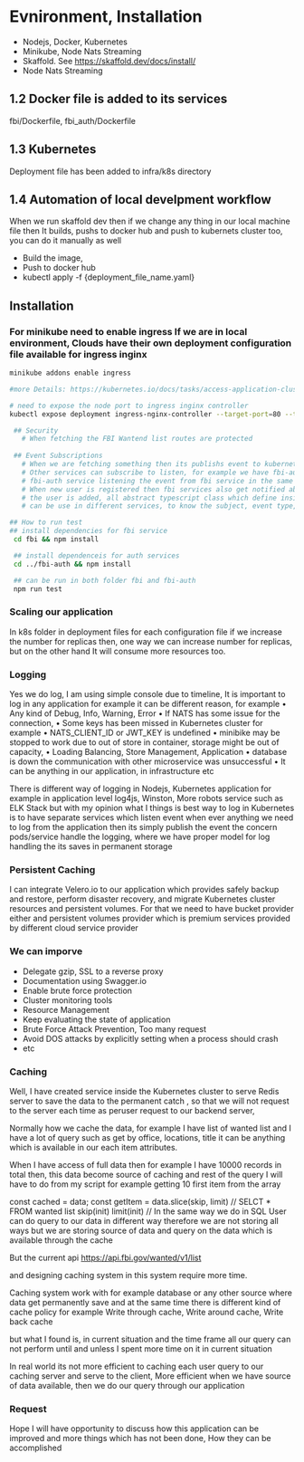 
# Evnironment, Installation
  - Nodejs, Docker, Kubernetes
  - Minikube, Node Nats Streaming
  - Skaffold. See https://skaffold.dev/docs/install/
  - Node Nats Streaming
 
## 1.2 Docker file is added to its services
fbi/Dockerfile, fbi_auth/Dockerfile

## 1.3 Kubernetes 
Deployment file has been added to infra/k8s directory

## 1.4 Automation of local develpment workflow 
 When we run skaffold dev then if we change any thing in our local machine file then It builds, pushs to docker hub and push to kubernets cluster too, you can do it manually as well
 - Build the image, 
 - Push to docker hub 
 - kubectl apply -f {deployment_file_name.yaml}

## Installation
 ### For minikube need to enable ingress If we are in local environment, Clouds have their own deployment configuration file available for ingress inginx
 ``` bash 
 minikube addons enable ingress

 #more Details: https://kubernetes.io/docs/tasks/access-application-cluster/ingress-minikube/

 # need to expose the node port to ingress inginx controller 
 kubectl expose deployment ingress-nginx-controller --target-port=80 --type=NodePort -n kube-system

  ## Security  
    # When fetching the FBI Wantend list routes are protected
  
  ## Event Subscriptions
    # When we are fetching something then its publishs event to kubernets cluster 
    # Other services can subscribe to listen, for example we have fbi-auth service
    # fbi-auth service listening the event from fbi service in the same way 
    # When new user is registered then fbi services also get notified about that   
    # the user is added, all abstract typescript class which define inside common folder 
    # can be use in different services, to know the subject, event type, event data type etc

## How to run test
## install dependencies for fbi service
  cd fbi && npm install 

  ## install dependenceis for auth services
  cd ../fbi-auth && npm install 

  ## can be run in both folder fbi and fbi-auth 
  npm run test 
  ```
### Scaling our application 
In k8s folder in deployment files for each configuration file if we increase the number for replicas then, one way we can increase number for replicas, but on the other hand It will consume more resources too.

### Logging 
Yes we do log, I am using simple console due to timeline, It is important to log in any application for example it can be different reason, for example 
    • Any kind of Debug, Info, Warning, Error
    • If NATS has some issue for the connection, 
    • Some keys has been missed in Kubernetes cluster for example 
    • NATS_CLIENT_ID or JWT_KEY is undefined
    • minibike may be stopped to work due to out of store in container, storage might be out of capacity, 
    • Loading Balancing, Store Management, Application 
    • database is down the communication with other microservice was unsuccessful
    • It can be anything in our  application, in infrastructure  etc

There is different way of logging in Nodejs, Kubernetes application for example in application level log4js, Winston, More robots service such as ELK Stack but with my opinion what I things is best way to log in Kubernetes is to have separate services which listen event when ever anything we need to log from the application then its simply publish the event the concern pods/service handle the logging, where we have proper model for log handling the its saves in permanent storage

### Persistent Caching 
I can integrate Velero.io to our application which provides safely backup and restore, perform disaster recovery, and migrate Kubernetes cluster resources and persistent volumes. For that we need to have bucket provider either and persistent volumes provider which is premium services provided by different cloud service provider
      
### We can imporve
- Delegate gzip, SSL to a reverse proxy 
- Documentation using Swagger.io
- Enable brute force protection
- Cluster monitoring tools
- Resource Management
- Keep evaluating the state of application 
- Brute Force Attack Prevention, Too many request
- Avoid DOS attacks by explicitly setting when a process should crash
- etc


### Caching 
Well, I have created service inside the Kubernetes cluster to serve Redis server to save the data to the permanent catch , so that we will not request to the server each time as peruser request to our backend server,

Normally how we cache the data, for example I have list of wanted list and I have a lot of query such as get by office, locations, title it can be anything which is available in our each item attributes.

When I have access of full data then for example I have 10000 records in total then, this data become source of caching and rest of the query I will have to do from my script for example getting 10 first item from the array 

const cached = data;
const getItem = data.slice(skip, limit)  // SELCT * FROM wanted list  skip(init) limit(init)
// In the same way we do in SQL 
User can do query to our data in different way therefore we are not storing all ways but we are storing source of data and query on the data which is available through the cache

But the current api 
https://api.fbi.gov/wanted/v1/list

and designing caching system in this system require more time.

Caching system work with for example database or any other source where data get permanently save and at the same time there is different kind of cache policy for example Write through cache, Write around cache, Write back cache

but what I found is,  in current situation and the time frame all our query can not perform until and unless I spent more time on it in current situation

In real world its not more efficient to caching each user query to our caching server and serve to the client, More efficient when we have source of data available, then we do our query through our application 

### Request 
Hope I will have opportunity to discuss how this application can be improved and more things which has not been done, How they can be accomplished